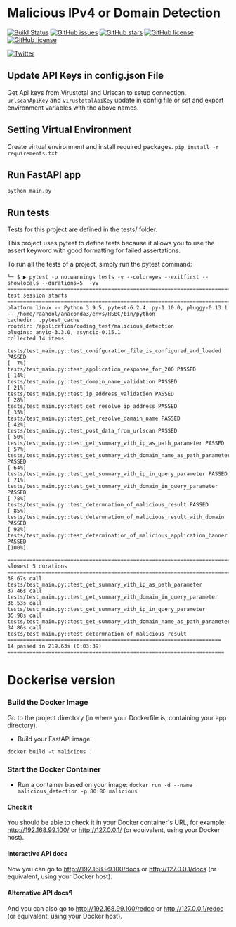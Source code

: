 # Malicious IPv4 or Domain Detection 
[![Build Status](https://travis-ci.com/raahoolkumeriya/malicious_detection.svg?branch=main)](https://travis-ci.com/raahoolkumeriya/malicious_detection)
[![GitHub issues](https://img.shields.io/github/issues/raahoolkumeriya/malicious_detection)](https://github.com/raahoolkumeriya/malicious_detection/issues)
[![GitHub stars](https://img.shields.io/github/stars/raahoolkumeriya/malicious_detection)](https://github.com/raahoolkumeriya/malicious_detection/stargazers)
[![GitHub license](https://img.shields.io/github/license/raahoolkumeriya/malicious_detection)](https://github.com/raahoolkumeriya/malicious_detection)
[![GitHub license](https://img.shields.io/website-up-down-green-red/http/monip.org.svg)](website:https://maliciousdetection.herokuapp.com/docs)

[![Twitter](https://img.shields.io/twitter/url?url=https%3A%2F%2Ftwitter.com%2FKumeriyaRahul)](https://twitter.com/intent/tweet?text=Wow:&url=https%3A%2F%2Fgithub.com%2Fraahoolkumeriya%2Fmalicious_detection)


## Update API Keys in config.json File
Get Api keys from Virustotal and Urlscan to setup connection.
`urlscanApiKey` and `virustotalApiKey` update in config file or 
set and export environment variables with the above names.

## Setting Virtual Environment
Create virtual environment and install required packages.
`pip install -r requirements.txt`

## Run FastAPI app
`python main.py`

## Run tests
Tests for this project are defined in the tests/ folder.

This project uses pytest to define tests because it allows you to use the assert keyword with good formatting for failed assertations.

To run all the tests of a project, simply run the pytest command:

    └─ $ ▶ pytest -p no:warnings tests -v --color=yes --exitfirst --showlocals --durations=5  -vv
    ========================================================================== test session starts ==========================================================================
    platform linux -- Python 3.9.5, pytest-6.2.4, py-1.10.0, pluggy-0.13.1 -- /home/raahool/anaconda3/envs/HSBC/bin/python
    cachedir: .pytest_cache
    rootdir: /application/coding_test/malicious_detection
    plugins: anyio-3.3.0, asyncio-0.15.1
    collected 14 items                                                                                                                                                      

    tests/test_main.py::test_conifguration_file_is_configured_and_loaded PASSED                                                                                       [  7%]
    tests/test_main.py::test_application_response_for_200 PASSED                                                                                                      [ 14%]
    tests/test_main.py::test_domain_name_validation PASSED                                                                                                            [ 21%]
    tests/test_main.py::test_ip_address_validation PASSED                                                                                                             [ 28%]
    tests/test_main.py::test_get_resolve_ip_address PASSED                                                                                                            [ 35%]
    tests/test_main.py::test_get_resolve_damain_name PASSED                                                                                                           [ 42%]
    tests/test_main.py::test_post_data_from_urlscan PASSED                                                                                                            [ 50%]
    tests/test_main.py::test_get_summary_with_ip_as_path_parameter PASSED                                                                                             [ 57%]
    tests/test_main.py::test_get_summary_with_domain_name_as_path_parameter PASSED                                                                                    [ 64%]
    tests/test_main.py::test_get_summary_with_ip_in_query_parameter PASSED                                                                                            [ 71%]
    tests/test_main.py::test_get_summary_with_domain_in_query_parameter PASSED                                                                                        [ 78%]
    tests/test_main.py::test_determnation_of_malicious_result PASSED                                                                                                  [ 85%]
    tests/test_main.py::test_determnation_of_malicious_result_with_domain PASSED                                                                                      [ 92%]
    tests/test_main.py::test_determination_of_malicious_application_banner PASSED                                                                                     [100%]

    ========================================================================== slowest 5 durations ==========================================================================
    38.67s call     tests/test_main.py::test_get_summary_with_ip_as_path_parameter
    37.46s call     tests/test_main.py::test_get_summary_with_domain_in_query_parameter
    36.53s call     tests/test_main.py::test_get_summary_with_ip_in_query_parameter
    35.98s call     tests/test_main.py::test_get_summary_with_domain_name_as_path_parameter
    34.86s call     tests/test_main.py::test_determnation_of_malicious_result
    ==================================================================== 14 passed in 219.63s (0:03:39) =====================================================================

# Dockerise version
### Build the Docker Image

Go to the project directory (in where your Dockerfile is, containing your app directory).
- Build your FastAPI image:

```docker build -t malicious .```

### Start the Docker Container
- Run a container based on your image:
```docker run -d --name malicious_detection -p 80:80 malicious```

#### Check it
You should be able to check it in your Docker container's URL, for example: http://192.168.99.100/ or http://127.0.0.1/ (or equivalent, using your Docker host).

#### Interactive API docs
Now you can go to http://192.168.99.100/docs or http://127.0.0.1/docs (or equivalent, using your Docker host).

#### Alternative API docs¶
And you can also go to http://192.168.99.100/redoc or http://127.0.0.1/redoc (or equivalent, using your Docker host).